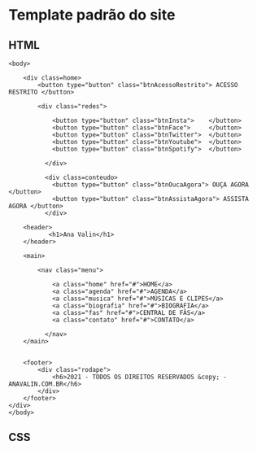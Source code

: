 # Template padrão do site

## HTML

<!DOCTYPE <!DOCTYPE html>
<html>
    <head>
        <meta charset="utf-8">
        <meta http-equiv="X-UA-Compatible" content="IE=edge">
        <title> Ana Valin </title>
        <meta name="Devs" content="Amanda Linhares e Luiz Rubioli">
        <meta name="viewport" content="width=device-width, initial-scale=1">
        <link rel="stylesheet" href="style.css">
        <style>
            @import url('https://fonts.googleapis.com/css2?family=Rock+Salt&display=swap');
            </style>
            <style>
                @import url('https://fonts.googleapis.com/css2?family=Roboto+Slab&family=Rock+Salt&display=swap');
                </style>
    </head>

    <body>

        <div class=home>
            <button type="button" class="btnAcessoRestrito"> ACESSO RESTRITO </button>

            <div class="redes">
            
                <button type="button" class="btnInsta">    </button>
                <button type="button" class="btnFace">     </button>
                <button type="button" class="btnTwitter">  </button>
                <button type="button" class="btnYoutube">  </button>
                <button type="button" class="btnSpotify">  </button>

              </div>

              <div class=conteudo>
                <button type="button" class="btnOucaAgora"> OUÇA AGORA </button>
                <button type="button" class="btnAssistaAgora"> ASSISTA AGORA </button>
              </div>
        
        <header>
               <h1>Ana Valin</h1>
        </header>

        <main>
            
            <nav class="menu">

                <a class="home" href="#">HOME</a>
                <a class="agenda" href="#">AGENDA</a>
                <a class="musica" href="#">MÚSICAS E CLIPES</a>
                <a class="biografia" href="#">BIOGRAFIA</a>
                <a class="fas" href="#">CENTRAL DE FÃS</a>
                <a class="contato" href="#">CONTATO</a>

              </nav>                        
        </main>

                     
        <footer> 
            <div class="rodape">
                <h6>2021 - TODOS OS DIREITOS RESERVADOS &copy; - ANAVALIN.COM.BR</h6>
            </div>
        </footer>
    </div>
    </body>


</html>


## CSS


